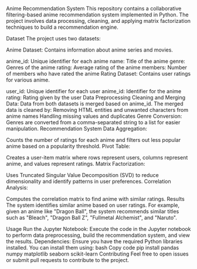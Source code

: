 Anime Recommendation System
This repository contains a collaborative filtering-based anime recommendation system implemented in Python. The project involves data processing, cleaning, and applying matrix factorization techniques to build a recommendation engine.

Dataset
The project uses two datasets:

Anime Dataset: Contains information about anime series and movies.

anime_id: Unique identifier for each anime
name: Title of the anime
genre: Genres of the anime
rating: Average rating of the anime
members: Number of members who have rated the anime
Rating Dataset: Contains user ratings for various anime.

user_id: Unique identifier for each user
anime_id: Identifier for the anime
rating: Rating given by the user
Data Preprocessing
Cleaning and Merging Data: Data from both datasets is merged based on anime_id. The merged data is cleaned by:
Removing HTML entities and unwanted characters from anime names
Handling missing values and duplicates
Genre Conversion: Genres are converted from a comma-separated string to a list for easier manipulation.
Recommendation System
Data Aggregation:

Counts the number of ratings for each anime and filters out less popular anime based on a popularity threshold.
Pivot Table:

Creates a user-item matrix where rows represent users, columns represent anime, and values represent ratings.
Matrix Factorization:

Uses Truncated Singular Value Decomposition (SVD) to reduce dimensionality and identify patterns in user preferences.
Correlation Analysis:

Computes the correlation matrix to find anime with similar ratings.
Results
The system identifies similar anime based on user ratings. For example, given an anime like "Dragon Ball", the system recommends similar titles such as "Bleach", "Dragon Ball Z", "Fullmetal Alchemist", and "Naruto".

Usage
Run the Jupyter Notebook: Execute the code in the Jupyter notebook to perform data preprocessing, build the recommendation system, and view the results.
Dependencies: Ensure you have the required Python libraries installed. You can install them using:
bash
Copy code
pip install pandas numpy matplotlib seaborn scikit-learn
Contributing
Feel free to open issues or submit pull requests to contribute to the project.
